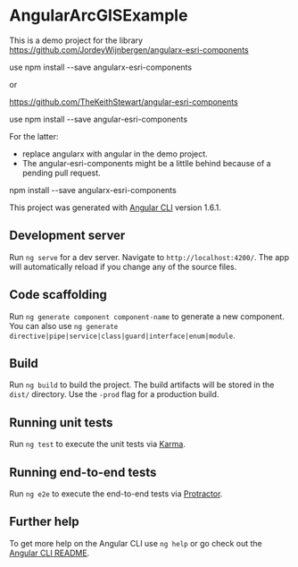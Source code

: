 # AngularArcGISExample
This is a demo project for the library
https://github.com/JordeyWijnbergen/angularx-esri-components

use npm install --save angularx-esri-components

or 

https://github.com/TheKeithStewart/angular-esri-components

use npm install --save angular-esri-components

For the latter:
  * replace angularx with angular in the demo project.
  * The angular-esri-components might be a littlle behind because of a pending pull request. 

npm install --save angularx-esri-components




This project was generated with [Angular CLI](https://github.com/angular/angular-cli) version 1.6.1.


## Development server

Run `ng serve` for a dev server. Navigate to `http://localhost:4200/`. The app will automatically reload if you change any of the source files.

## Code scaffolding

Run `ng generate component component-name` to generate a new component. You can also use `ng generate directive|pipe|service|class|guard|interface|enum|module`.

## Build

Run `ng build` to build the project. The build artifacts will be stored in the `dist/` directory. Use the `-prod` flag for a production build.

## Running unit tests

Run `ng test` to execute the unit tests via [Karma](https://karma-runner.github.io).

## Running end-to-end tests

Run `ng e2e` to execute the end-to-end tests via [Protractor](http://www.protractortest.org/).

## Further help

To get more help on the Angular CLI use `ng help` or go check out the [Angular CLI README](https://github.com/angular/angular-cli/blob/master/README.md).

